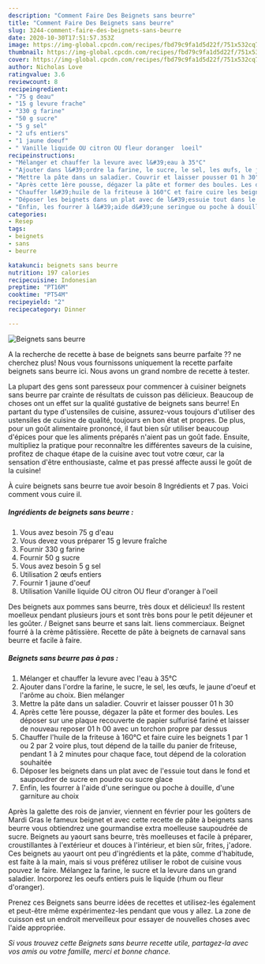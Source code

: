 ```yaml
---
description: "Comment Faire Des Beignets sans beurre"
title: "Comment Faire Des Beignets sans beurre"
slug: 3244-comment-faire-des-beignets-sans-beurre
date: 2020-10-30T17:51:57.353Z
image: https://img-global.cpcdn.com/recipes/fbd79c9fa1d5d22f/751x532cq70/beignets-sans-beurre-photo-principale-de-la-recette.jpg
thumbnail: https://img-global.cpcdn.com/recipes/fbd79c9fa1d5d22f/751x532cq70/beignets-sans-beurre-photo-principale-de-la-recette.jpg
cover: https://img-global.cpcdn.com/recipes/fbd79c9fa1d5d22f/751x532cq70/beignets-sans-beurre-photo-principale-de-la-recette.jpg
author: Nicholas Love
ratingvalue: 3.6
reviewcount: 8
recipeingredient:
- "75 g deau"
- "15 g levure frache"
- "330 g farine"
- "50 g sucre"
- "5 g sel"
- "2 ufs entiers"
- "1 jaune doeuf"
- " Vanille liquide OU citron OU fleur doranger  loeil"
recipeinstructions:
- "Mélanger et chauffer la levure avec l&#39;eau à 35°C"
- "Ajouter dans l&#39;ordre la farine, le sucre, le sel, les œufs, le jaune d&#39;oeuf et l&#39;arôme au choix. Bien mélanger"
- "Mettre la pâte dans un saladier. Couvrir et laisser pousser 01 h 30"
- "Après cette 1ère pousse, dégazer la pâte et former des boules. Les déposer sur une plaque recouverte de papier sulfurisé fariné et laisser de nouveau reposer 01 h 00 avec un torchon propre par dessus"
- "Chauffer l&#39;huile de la friteuse à 160°C et faire cuire les beignets 1 par 1 ou 2 par 2 voire plus, tout dépend de la taille du panier de friteuse, pendant 1 à 2 minutes pour chaque face, tout dépend de la coloration souhaitée"
- "Déposer les beignets dans un plat avec de l&#39;essuie tout dans le fond et saupoudrer de sucre en poudre ou sucre glace"
- "Enfin, les fourrer à l&#39;aide d&#39;une seringue ou poche à douille, d&#39;une garniture au choix"
categories:
- Resep
tags:
- beignets
- sans
- beurre

katakunci: beignets sans beurre 
nutrition: 197 calories
recipecuisine: Indonesian
preptime: "PT16M"
cooktime: "PT54M"
recipeyield: "2"
recipecategory: Dinner

---
```



![Beignets sans beurre](https://img-global.cpcdn.com/recipes/fbd79c9fa1d5d22f/751x532cq70/beignets-sans-beurre-photo-principale-de-la-recette.jpg)

A la recherche de recette à base de beignets sans beurre parfaite ?? ne cherchez plus! Nous vous fournissons uniquement la recette parfaite beignets sans beurre ici. Nous avons un grand nombre de recette à tester.

La plupart des gens sont paresseux pour commencer à cuisiner beignets sans beurre par crainte de résultats de cuisson pas délicieux. Beaucoup de choses ont un effet sur la qualité gustative de beignets sans beurre! En partant du type d'ustensiles de cuisine, assurez-vous toujours d'utiliser des ustensiles de cuisine de qualité, toujours en bon état et propres. De plus, pour un goût alimentaire prononcé, il faut bien sûr utiliser beaucoup d'épices pour que les aliments préparés n'aient pas un goût fade. Ensuite, multipliez la pratique pour reconnaître les différentes saveurs de la cuisine, profitez de chaque étape de la cuisine avec tout votre cœur, car la sensation d'être enthousiaste, calme et pas pressé affecte aussi le goût de la cuisine!

<!--inarticleads1-->

À cuire beignets sans beurre tue avoir besoin 8 Ingrédients et 7 pas. Voici comment vous cuire il.

##### Ingrédients de beignets sans beurre :

1. Vous avez besoin 75 g d&#39;eau
1. Vous devez vous préparer 15 g levure fraîche
1. Fournir 330 g farine
1. Fournir 50 g sucre
1. Vous avez besoin 5 g sel
1. Utilisation 2 œufs entiers
1. Fournir 1 jaune d&#39;oeuf
1. Utilisation  Vanille liquide OU citron OU fleur d&#39;oranger à l&#39;oeil


Des beignets aux pommes sans beurre, très doux et délicieux! Ils restent moelleux pendant plusieurs jours et sont très bons pour le petit déjeuner et les goûter. / Beignet sans beurre et sans lait. liens commerciaux. Beignet fourré à la crème pâtissière. Recette de pâte à beignets de carnaval sans beurre et facile à faire. 

<!--inarticleads2-->

##### Beignets sans beurre pas à pas :

1. Mélanger et chauffer la levure avec l&#39;eau à 35°C
1. Ajouter dans l&#39;ordre la farine, le sucre, le sel, les œufs, le jaune d&#39;oeuf et l&#39;arôme au choix. Bien mélanger
1. Mettre la pâte dans un saladier. Couvrir et laisser pousser 01 h 30
1. Après cette 1ère pousse, dégazer la pâte et former des boules. Les déposer sur une plaque recouverte de papier sulfurisé fariné et laisser de nouveau reposer 01 h 00 avec un torchon propre par dessus
1. Chauffer l&#39;huile de la friteuse à 160°C et faire cuire les beignets 1 par 1 ou 2 par 2 voire plus, tout dépend de la taille du panier de friteuse, pendant 1 à 2 minutes pour chaque face, tout dépend de la coloration souhaitée
1. Déposer les beignets dans un plat avec de l&#39;essuie tout dans le fond et saupoudrer de sucre en poudre ou sucre glace
1. Enfin, les fourrer à l&#39;aide d&#39;une seringue ou poche à douille, d&#39;une garniture au choix


Après la galette des rois de janvier, viennent en février pour les goûters de Mardi Gras le fameux beignet et avec cette recette de pâte à beignets sans beurre vous obtiendrez une gourmandise extra moelleuse saupoudrée de sucre. Beignets au yaourt sans beurre, très moelleuses et facile à préparer, croustillantes à l&#39;extérieur et douces à l&#39;intérieur, et bien sûr, frites, j&#39;adore. Ces beignets au yaourt ont peu d&#39;ingrédients et la pâte, comme d&#39;habitude, est faite à la main, mais si vous préférez utiliser le robot de cuisine vous pouvez le faire. Mélangez la farine, le sucre et la levure dans un grand saladier. Incorporez les oeufs entiers puis le liquide (rhum ou fleur d&#39;oranger). 

<!--inarticleads1-->

<p>
Prenez ces Beignets sans beurre idées de recettes et utilisez-les également et peut-être même expérimentez-les pendant que vous y allez. La zone de cuisson est un endroit merveilleux pour essayer de nouvelles choses avec l'aide appropriée.
</p>

<p>
<i>Si vous trouvez cette Beignets sans beurre recette utile, partagez-la avec vos amis ou votre famille, merci et bonne chance.</i>
</p>
